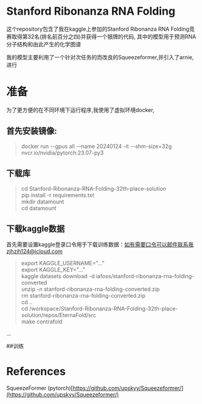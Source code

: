 # Stanford Ribonanza RNA Folding  

这个repository包含了我在kaggle上参加的Stanford Ribonanza RNA Folding竞赛取得第32名(排名前百分之四)并获得一个银牌的代码,
其中的模型用于预测RNA分子结构和由此产生的化学图谱

我的模型主要利用了一个针对次任务的而改良的Squeezeformer,并引入了arnie,进行

# 准备

为了更方便的在不同环境下运行程序,我使用了虚拟环境docker,  

## 首先安装镜像:
> docker run --gpus all --name 20240124  -it --shm-size=32g nvcr.io/nvidia/pytorch:23.07-py3  

## 下载库
> cd Stanford-Ribonanza-RNA-Folding-32th-place-solution  
> pip install -r requirements.txt  
> mkdir datamount  
> cd datamount  
> 
## 下载kaggle数据
首先需要设置kaggle登录口令用于下载训练数据：如有需要口令可以邮件联系我zjhzjh124@icloud.com
> export KAGGLE_USERNAME="..."  
> export KAGGLE_KEY="..."  
> kaggle datasets download -d iafoss/stanford-ribonanza-rna-folding-converted  
> unzip -n stanford-ribonanza-rna-folding-converted.zip  
> rm stanford-ribonanza-rna-folding-converted.zip  
> cd ..  
> cd /workspace/Stanford-Ribonanza-RNA-Folding-32th-place-solution/repos/EternaFold/src  
> make contrafold  


...

##训练  




# References
SqueezeFormer (pytorch)[https://github.com/upskyy/Squeezeformer/](https://github.com/upskyy/Squeezeformer/)
